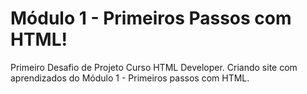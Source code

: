 # Módulo 1 - Primeiros Passos com HTML!
Primeiro Desafio de Projeto Curso HTML Developer. Criando site com aprendizados do Módulo 1 - Primeiros passos com HTML.
